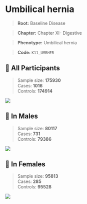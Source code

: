 # Umbilical hernia

> **Root:** Baseline Disease  

> **Chapter:** Chapter XI- Digestive  

> **Phenotype:** Umbilical hernia  

> **Code:** `K11_UMBHER`

## 🧪 All Participants  
> Sample size: **175930**  
> Cases: **1016**  
> Controls: **174914**
<img src="/Disease/Figures/ALL/Baseline/K11_UMBHER.png"/>
<CsvTable src="/Disease_Data/ALL/Baseline/LG_K11_UMBHER.csv" label="🔍 View full results" />

## 👨 In Males  
> Sample size: **80117**  
> Cases: **731**  
> Controls: **79386**
<img src="/Disease/Figures/Male/Baseline/K11_UMBHER.png"/>
<CsvTable src="/Disease_Data/Male/Baseline/LG_K11_UMBHER.csv" label="🔍 View full results" />

## 👩 In Females  
> Sample size: **95813**  
> Cases: **285**  
> Controls: **95528**
<img src="/Disease/Figures/Female/Baseline/K11_UMBHER.png"/>
<CsvTable src="/Disease_Data/Female/Baseline/LG_K11_UMBHER.csv" label="🔍 View full results" />
